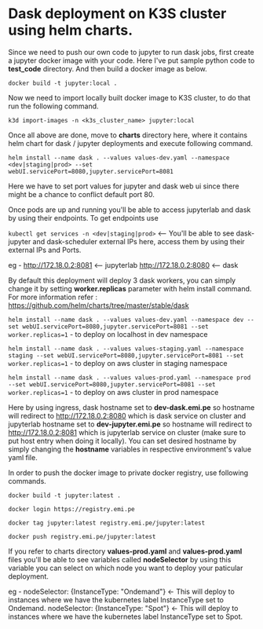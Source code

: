 # Dask deployment on K3S cluster using helm charts.

Since we need to push our own code to jupyter to run dask jobs, first create a jupyter docker image with your code. Here I've put sample python code to **test_code** directory. And then build a docker image as below.

`docker build -t jupyter:local .`

Now we need to import locally built docker image to K3S cluster, to do that run the following command.

`k3d import-images -n <k3s_cluster_name> jupyter:local`

Once all above are done, move to **charts** directory here, where it contains helm chart for dask / jupyter deployments and execute following command.

`helm install --name dask . --values values-dev.yaml --namespace <dev|staging|prod> --set webUI.servicePort=8080,jupyter.servicePort=8081`

Here we have to set port values for jupyter and dask web ui since there might be a chance to conflict default port 80.

Once pods are up and running you'll be able to access jupyterlab and dask by using their endpoints. To get endpoints use

`kubectl get services -n <dev|staging|prod>` <-- You'll be able to see dask-jupyter and dask-scheduler external IPs here, access them by using their external IPs and Ports.

eg - http://172.18.0.2:8081 <-- jupyterlab
     http://172.18.0.2:8080 <-- dask


By default this deployment will deploy 3 dask workers, you can simply change it by setting **worker.replicas** parameter with helm install command. For more information refer : https://github.com/helm/charts/tree/master/stable/dask

`helm install --name dask . --values values-dev.yaml --namespace dev --set webUI.servicePort=8080,jupyter.servicePort=8081 --set worker.replicas=1` - to deploy on localhost in dev namespace

`helm install --name dask . --values values-staging.yaml --namespace staging --set webUI.servicePort=8080,jupyter.servicePort=8081 --set worker.replicas=1` - to deploy on aws cluster in staging namespace

`helm install --name dask . --values values-prod.yaml --namespace prod --set webUI.servicePort=8080,jupyter.servicePort=8081 --set worker.replicas=1` - to deploy on aws cluster in prod namespace

Here by using ingress, dask hostname set to **dev-dask.emi.pe** so hostname will redirect to http://172.18.0.2:8080 which is dask service on cluster and jupyterlab hostname set to **dev-jupyter.emi.pe** so hostname will redirect to http://172.18.0.2:8081 which is jupyterlab service on cluster (make sure to put host entry when doing it locally). You can set desired hostname by simply changing the **hostname** variables in respective environment's value yaml file.

In order to push the docker image to private docker registry, use following commands.

`docker build -t jupyter:latest .`

`docker login https://registry.emi.pe`

`docker tag jupyter:latest registry.emi.pe/jupyter:latest`

`docker push registry.emi.pe/jupyter:latest`

If you refer to charts directory **values-prod.yaml** and **values-prod.yaml** files you'll be able to see variables called **nodeSelector** by using this variable you can select on which node you want to deploy your paticular deployment.

eg - nodeSelector: {InstanceType: "Ondemand"} <- This will deploy to instances where we have the kubernetes label InstanceType set to Ondemand.
     nodeSelector: {InstanceType: "Spot"} <- This will deploy to instances where we have the kubernetes label InstanceType set to Spot.